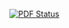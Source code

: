 [![PDF Status](https://www.sharelatex.com/github/repos/talipozakca/cv/builds/latest/badge.svg)](https://www.sharelatex.com/github/repos/talipozakca/cv/builds/latest/output.pdf)
